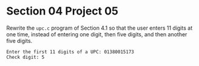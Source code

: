 # Section 04 Project 05

Rewrite the `upc.c` program of Section 4.1 so that the user enters 11 digits at one time, instead of entering one digit, then five digits, and then another five digits.

```text
Enter the first 11 digits of a UPC: 01380015173
Check digit: 5
```
